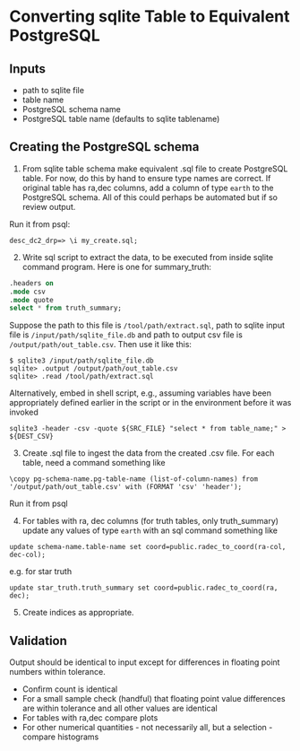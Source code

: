 # Converting sqlite Table to Equivalent PostgreSQL

## Inputs
* path to sqlite file
* table name
* PostgreSQL schema name
* PostgreSQL table name (defaults to sqlite tablename)

## Creating the PostgreSQL schema

1. From sqlite table schema make equivalent .sql file to create PostgreSQL table.  For now, do this by hand to ensure type names are correct. If original table has ra,dec columns, add a column of type `earth` to the PostgreSQL schema. All of this could perhaps be automated but if so review output.

Run it from psql:

```
desc_dc2_drp=> \i my_create.sql;
```

2. Write sql script to extract the data, to be executed from inside sqlite command program. Here is one for summary_truth:

```sql
.headers on
.mode csv
.mode quote
select * from truth_summary;
```
Suppose the path to this file is  `/tool/path/extract.sql`, path to sqlite input file is `/input/path/sqlite_file.db` and path to output csv file is `/output/path/out_table.csv`. Then use it like this:
```
$ sqlite3 /input/path/sqlite_file.db
sqlite> .output /output/path/out_table.csv
sqlite> .read /tool/path/extract.sql
```

Alternatively, embed in shell script, e.g., assuming variables have been appropriately defined earlier in the script or in the environment before it was invoked

```
sqlite3 -header -csv -quote ${SRC_FILE} "select * from table_name;" > ${DEST_CSV}
```

3. Create .sql file to ingest the data from the created .csv file. For each table, need a command something like
```
\copy pg-schema-name.pg-table-name (list-of-column-names) from '/output/path/out_table.csv' with (FORMAT 'csv' 'header');
```
Run it from psql

4. For tables with ra, dec columns (for truth tables, only truth_summary) update any values of type `earth` with an sql command something like
```
update schema-name.table-name set coord=public.radec_to_coord(ra-col, dec-col);
```
e.g. for star truth
```
update star_truth.truth_summary set coord=public.radec_to_coord(ra, dec);
```
5. Create indices as appropriate.

## Validation
Output should be identical to input except for differences in floating point numbers within tolerance.

* Confirm count is identical
* For a small sample check (handful) that floating point value differences are within tolerance and all other values are identical
* For tables with ra,dec compare plots
* For other numerical quantities - not necessarily all, but a selection - compare histograms
